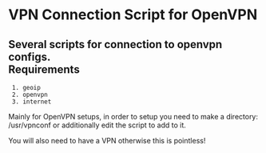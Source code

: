 # VPN Connection Script for OpenVPN

Several scripts for connection to openvpn configs.  
Requirements
---------
     1. geoip
     2. openvpn 
     3. internet

Mainly for OpenVPN setups, in order to setup you need to make a directory: /usr/vpnconf or additionally edit the script to add to it.

You will also need to have a VPN otherwise this is pointless!
